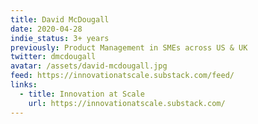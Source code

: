 ```yaml
---
title: David McDougall
date: 2020-04-28
indie_status: 3+ years
previously: Product Management in SMEs across US & UK
twitter: dmcdougall
avatar: /assets/david-mcdougall.jpg
feed: https://innovationatscale.substack.com/feed/
links:
  - title: Innovation at Scale
    url: https://innovationatscale.substack.com/
---
```

